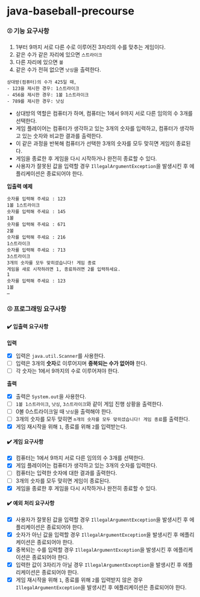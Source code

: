 # java-baseball-precourse

### ⚾️ 기능 요구사항

1. 1부터 9까지 서로 다른 수로 이루어진 3자리의 수를 맞추는 게임이다.
2. 같은 수가 같은 자리에 있으면 `스트라이크`
3. 다른 자리에 있으면 `볼`
4. 같은 수가 전혀 없으면 `낫싱`을 출력한다.

```
상대방(컴퓨터)의 수가 425일 때,
- 123을 제시한 경우: 1스트라이크
- 456을 제시한 경우: 1볼 1스트라이크
- 789를 제시한 경우: 낫싱
```

- 상대방의 역할은 컴퓨터가 하며, 컴퓨터는 1에서 9까지 서로 다른 임의의 수 3개를 선택한다.
- 게임 플레이어는 컴퓨터가 생각하고 있는 3개의 숫자를 입력하고, 컴퓨터가 생각하고 있는 숫자와 비교한 결과를 출력한다.
- 이 같은 과정을 반복해 컴퓨터가 선택한 3개의 숫자를 모두 맞히면 게임이 종료된다.
- 게임을 종료한 후 게임을 다시 시작하거나 완전히 종료할 수 있다.
- 사용자가 잘못된 값을 입력할 경우 `IllegalArgumentException`을 발생시킨 후 에플리케이션은 종료되어야 한다.

**입출력 예제**

```text
숫자를 입력해 주세요 : 123
1볼 1스트라이크
숫자를 입력해 주세요 : 145
1볼
숫자를 입력해 주세요 : 671
2볼
숫자를 입력해 주세요 : 216
1스트라이크
숫자를 입력해 주세요 : 713
3스트라이크
3개의 숫자를 모두 맞히셨습니다! 게임 종료
게임을 새로 시작하려면 1, 종료하려면 2를 입력하세요.
1
숫자를 입력해 주세요 : 123
1볼
…
```

### ⚾️ 프로그래밍 요구사항

#### ✔️ 입출력 요구사항

**입력**

-[x] 입력은 `java.util.Scanner`를 사용한다.
-[ ] 입력은 3개의 **숫자**로 이루어지며 **중복되는 수가 없어야** 한다.
-[ ] 각 숫자는 1에서 9까지의 수로 이루어져야 한다.

**출력**

-[x] 출력은 `System.out`을 사용한다.
-[ ] `1볼 1스트라이크`, `낫싱`, `3스트라이크`와 같이 게임 진행 상황을 출력한다.
-[ ] 0볼 0스트라이크일 때 `낫싱`을 출력해야 한다.
-[ ] 3개의 숫자를 모두 맞히면 `n개의 숫자를 모두 맞히셨습니다! 게임 종료`를 출력한다.
-[x] 게임 재시작을 위해 `1`, 종료를 위해 `2`를 입력받는다.

#### ✔️ 게임 요구사항

-[x] 컴퓨터는 1에서 9까지 서로 다른 임의의 수 3개를 선택한다.
- [x] 게임 플레이어는 컴퓨터가 생각하고 있는 3개의 숫자를 입력한다.
- [ ] 컴퓨터는 입력한 숫자에 대한 결과를 출력한다.
- [ ] 3개의 숫자를 모두 맞히면 게임이 종료된다.
- [x] 게임을 종료한 후 게임을 다시 시작하거나 완전히 종료할 수 있다.

#### ✔️ 예외 처리 요구사항

- [x] 사용자가 잘못된 값을 입력할 경우 `IllegalArgumentException`을 발생시킨 후 에플리케이션은 종료되어야 한다.
- [x] 숫자가 아닌 값을 입력할 경우 `IllegalArgumentException`을 발생시킨 후 에플리케이션은 종료되어야 한다.
- [x] 중복되는 수를 입력할 경우 `IllegalArgumentException`을 발생시킨 후 에플리케이션은 종료되어야 한다.
- [x] 입력한 값이 3자리가 아닐 경우 `IllegalArgumentException`을 발생시킨 후 에플리케이션은 종료되어야 한다.
- [x] 게임 재시작을 위해 `1`, 종료를 위해 `2`를 입력받지 않은 경우 `IllegalArgumentException`을 발생시킨 후 에플리케이션은 종료되어야 한다.
